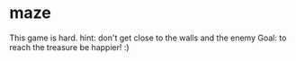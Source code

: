 # maze
This game is hard.
hint: don't get close to the walls and the enemy
Goal: to reach the treasure
be happier! :)
